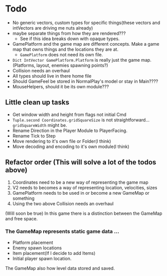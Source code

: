 # Todo
* No generic vectors, custom types for specific things(these vectors and intVectors are driving me nuts already)
* maybe separate things from how they are rendered???
  - See if this idea breaks down with opaque types.
* GamePlatform and the game map are different concepts. Make a game map that owns things and the locations they are at.
  - `GamePlatform` does not need its own file.
* `Dict IntVector GamePlatform.Platform` is really just the game map.(Platforms, layout, enemies spawning points?)
* Collision needs an overhaul
* All types should live in there home file
* Should GameFeel be stored in NormalPlay's model or stay in Main????
* MouseHelpers, should it be its own module???

## Little clean up tasks
* Get window width and height from flags not initial Cmd
* `Tuple.second Coordinates.gridSquareSize` is not straightforward... `gridSquareWidth` might be.
* Rename Direction in the Player Module to PlayerFacing.
* Rename Tick to Step
* Move rendering to it's own file or Folder(I think)
* Move decoding and encoding to it's own module(I think)

## Refactor order (This will solve a lot of the todos above)
1. Coordinates need to be a new way of representing the game map
2. V2 needs to becomes a way of representing location, velocities, sizes
3. GamePlatform needs to be used in or become a new GameMap or something
4. Using the two above Collision needs an overhaul

(Will soon be true)
In this game there is a distinction between the GameMap and free space.

### The GameMap represents static game data ...
* Platform placement
* Enemy spawn locations
* Item placement(If I decide to add Items)
* Initial player spawn location.

The GameMap also how level data stored and saved.
